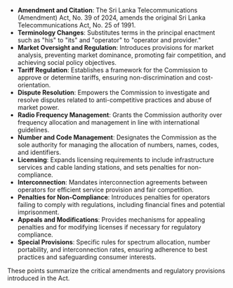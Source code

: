- **Amendment and Citation**: The Sri Lanka Telecommunications (Amendment) Act, No. 39 of 2024, amends the original Sri Lanka Telecommunications Act, No. 25 of 1991.
- **Terminology Changes**: Substitutes terms in the principal enactment such as "his" to "its" and "operator" to "operator and provider."
- **Market Oversight and Regulation**: Introduces provisions for market analysis, preventing market dominance, promoting fair competition, and achieving social policy objectives.
- **Tariff Regulation**: Establishes a framework for the Commission to approve or determine tariffs, ensuring non-discrimination and cost-orientation.
- **Dispute Resolution**: Empowers the Commission to investigate and resolve disputes related to anti-competitive practices and abuse of market power.
- **Radio Frequency Management**: Grants the Commission authority over frequency allocation and management in line with international guidelines.
- **Number and Code Management**: Designates the Commission as the sole authority for managing the allocation of numbers, names, codes, and identifiers.
- **Licensing**: Expands licensing requirements to include infrastructure services and cable landing stations, and sets penalties for non-compliance.
- **Interconnection**: Mandates interconnection agreements between operators for efficient service provision and fair competition.
- **Penalties for Non-Compliance**: Introduces penalties for operators failing to comply with regulations, including financial fines and potential imprisonment.
- **Appeals and Modifications**: Provides mechanisms for appealing penalties and for modifying licenses if necessary for regulatory compliance.
- **Special Provisions**: Specific rules for spectrum allocation, number portability, and interconnection rates, ensuring adherence to best practices and safeguarding consumer interests.

These points summarize the critical amendments and regulatory provisions introduced in the Act.